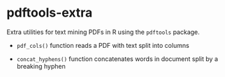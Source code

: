 # pdftools-extra

Extra utilities for text mining PDFs in R using the `pdftools` package.

* `pdf_cols()` function reads a PDF with text split into columns

* `concat_hyphens()` function concatenates words in document split by a breaking hyphen
